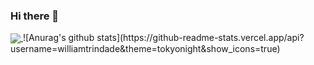### Hi there 👋
<a href="https://github.com/williamtrindade/williamtrindade">
  <img align="center" src="https://github-readme-stats.vercel.app/api/top-langs/?username=williamtrindade&hide=java,html&title_color=ffffff&text_color=c9cacc&icon_color=2bbc8a&bg_color=1d1f21" />
</a>
![Anurag's github stats](https://github-readme-stats.vercel.app/api?username=williamtrindade&theme=tokyonight&show_icons=true)
